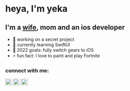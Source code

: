 # heya, I'm yeka
## I'm a [wife](https://github.com/shalamowww), mom and an ios developer

- 🔭 working on a secret project
- 🌱 currently learning SwiftUI
- 🥅 2022 goals: fully switch gears to iOS
- ⚡ fun fact: I love to paint and play Fortnite

### connect with me:
[<img align="left" alt="kotiknalune | Telegram" width="22px" src="https://cdn4.iconfinder.com/data/icons/logos-and-brands/512/335_Telegram_logo-512.png" />][telegram]
[<img align="left" alt="kotiknalune | LinkedIn" width="22px" src="https://cdn4.iconfinder.com/data/icons/social-messaging-ui-color-shapes-2-free/128/social-linkedin-circle-512.png" />][linkedin]
[<img align="left" alt="kotiknalune | Instagram" width="22px" src="https://upload.wikimedia.org/wikipedia/commons/thumb/e/e7/Instagram_logo_2016.svg/1200px-Instagram_logo_2016.svg.png" />][instagram]

[telegram]: https://t.me/kotiknalune
[instagram]: https://instagram.com/kotik.na.lune
[linkedin]: https://www.linkedin.com/in/kotiknalune/

